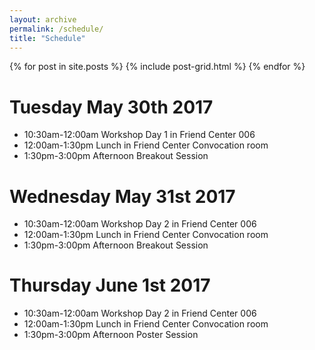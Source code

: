 ```yaml
---
layout: archive
permalink: /schedule/
title: "Schedule"
---
```


<div class="tiles">
{% for post in site.posts %}
	{% include post-grid.html %}
{% endfor %}
</div><!-- /.tiles -->

# Tuesday May 30th 2017
  * 10:30am-12:00am Workshop Day 1 in Friend Center 006
  * 12:00am-1:30pm  Lunch in Friend Center Convocation room 
  * 1:30pm-3:00pm   Afternoon Breakout Session
  
# Wednesday May 31st 2017
  * 10:30am-12:00am Workshop Day 2 in Friend Center 006
  * 12:00am-1:30pm  Lunch in Friend Center Convocation room 
  * 1:30pm-3:00pm   Afternoon Breakout Session

# Thursday June 1st 2017
  * 10:30am-12:00am Workshop Day 2 in Friend Center 006
  * 12:00am-1:30pm  Lunch in Friend Center Convocation room 
  * 1:30pm-3:00pm   Afternoon Poster Session
